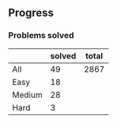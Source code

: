 ## Progress
### Problems solved
|          | solved | total |
|----------|--------|-------|
| All      |   49   |  2867 |
| Easy     |   18   |
| Medium   |   28   |
| Hard     |   3    |
